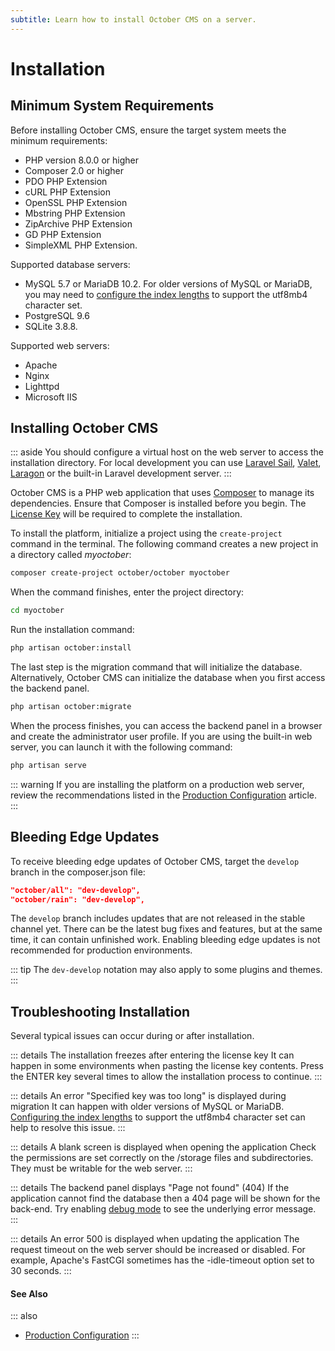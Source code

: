 ```yaml
---
subtitle: Learn how to install October CMS on a server.
---
```

# Installation

<VideoBlockLink src="https://www.youtube.com/watch?v=RHUwCvo7xng" title="Installation Tutorial" description="This video describes how to create a project, purchase a license and install October CMS for the first time." prompt="Watch the tutorial" />

## Minimum System Requirements

Before installing October CMS, ensure the target system meets the minimum requirements:

* PHP version 8.0.0 or higher
* Composer 2.0 or higher
* PDO PHP Extension
* cURL PHP Extension
* OpenSSL PHP Extension
* Mbstring PHP Extension
* ZipArchive PHP Extension
* GD PHP Extension
* SimpleXML PHP Extension.

Supported database servers:

* MySQL 5.7 or MariaDB 10.2. For older versions of MySQL or MariaDB, you may need to [configure the index lengths](../setup/database-config.md#oc-index-lengths-using-mysql-mariadb) to support the utf8mb4 character set.
* PostgreSQL 9.6
* SQLite 3.8.8.

Supported web servers:

* Apache
* Nginx
* Lighttpd
* Microsoft IIS

## Installing October CMS

::: aside
You should configure a virtual host on the web server to access the installation directory. For local development you can use [Laravel Sail](../resources/using-laravel-sail.md), [Valet](https://laravel.com/docs/valet), [Laragon](https://laragon.org/) or the built-in Laravel development server.
:::

October CMS is a PHP web application that uses [Composer](http://getcomposer.org/) to manage its dependencies. Ensure that Composer is installed before you begin. The [License Key](https://octobercms.com/help/site/projects#project-id) will be required to complete the installation.

To install the platform, initialize a project using the `create-project` command in the terminal. The following command creates a new project in a directory called *myoctober*:

```bash
composer create-project october/october myoctober
```

When the command finishes, enter the project directory:

```bash
cd myoctober
```

Run the installation command:

```bash
php artisan october:install
```

The last step is the migration command that will initialize the database. Alternatively, October CMS can initialize the database when you first access the backend panel.

```bash
php artisan october:migrate
```

When the process finishes, you can access the backend panel in a browser and create the administrator user profile. If you are using the built-in web server, you can launch it with the following command:

```bash
php artisan serve
```

::: warning
If you are installing the platform on a production web server, review the recommendations listed in the [Production Configuration](../setup/configuration.md#production-configuration) article.
:::

## Bleeding Edge Updates

To receive bleeding edge updates of October CMS, target the `develop` branch in the composer.json file:

```json
"october/all": "dev-develop",
"october/rain": "dev-develop",
```

The `develop` branch includes updates that are not released in the stable channel yet. There can be the latest bug fixes and features, but at the same time, it can contain unfinished work. Enabling bleeding edge updates is not recommended for production environments.

::: tip
The `dev-develop` notation may also apply to some plugins and themes.
:::

## Troubleshooting Installation

Several typical issues can occur during or after installation.

::: details The installation freezes after entering the license key
It can happen in some environments when pasting the license key contents. Press the ENTER key several times to allow the installation process to continue.
:::

::: details An error "Specified key was too long" is displayed during migration
It can happen with older versions of MySQL or MariaDB. [Configuring the index lengths](../setup/database-config.md#index-lengths-using-mysql-mariadb) to support the utf8mb4 character set can help to resolve this issue.
:::

::: details A blank screen is displayed when opening the application
Check the permissions are set correctly on the /storage files and subdirectories. They must be writable for the web server.
:::

::: details The backend panel displays "Page not found" (404)
If the application cannot find the database then a 404 page will be shown for the back-end. Try enabling [debug mode](../setup/configuration.md#debug-mode) to see the underlying error message.
:::

::: details An error 500 is displayed when updating the application
The request timeout on the web server should be increased or disabled. For example, Apache's FastCGI sometimes has the -idle-timeout option set to 30 seconds.
:::

#### See Also

::: also
* [Production Configuration](../setup/configuration.md#production-configuration)
:::
